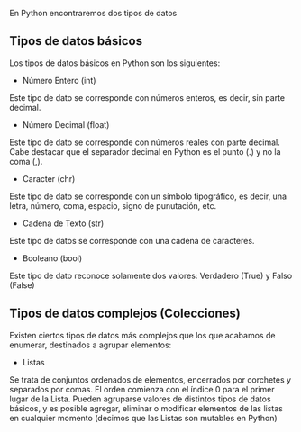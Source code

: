 En Python encontraremos dos tipos de datos

## Tipos de datos básicos
Los tipos de datos básicos en Python son los siguientes:

* Número Entero (int)

Este tipo de dato se corresponde con números enteros, es decir, sin parte decimal.

* Número Decimal (float)

Este tipo de dato se corresponde con números reales con parte decimal. Cabe destacar que el separador decimal en Python es el punto (.) y no la coma (,).

* Caracter (chr)

Este tipo de dato se corresponde con un símbolo tipográfico, es decir, una letra, número, coma, espacio, signo de punutación, etc.

* Cadena de Texto (str)

Este tipo de datos se corresponde con una cadena de caracteres.

* Booleano (bool)

Este tipo de dato reconoce solamente dos valores: Verdadero (True) y Falso (False)


## Tipos de datos complejos (Colecciones)

Existen ciertos tipos de datos más complejos que los que acabamos de enumerar, destinados a agrupar elementos:

* Listas

Se trata de conjuntos ordenados de elementos, encerrados por corchetes y separados por comas. 
El orden comienza con el índice 0 para el primer lugar de la Lista. 
Pueden agruparse valores de distintos tipos de datos básicos, y es posible agregar, eliminar o modificar elementos de las listas en cualquier momento (decimos que las Listas son mutables en Python)
